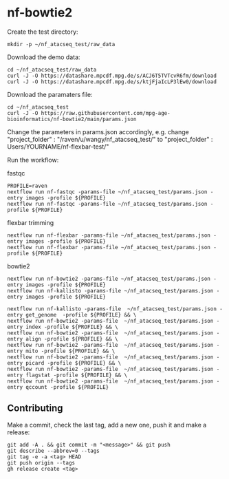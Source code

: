 # nf-bowtie2

Create the test directory:
```
mkdir -p ~/nf_atacseq_test/raw_data
```

Download the demo data:
```
cd ~/nf_atacseq_test/raw_data
curl -J -O https://datashare.mpcdf.mpg.de/s/ACJ6T5TVTcvR6fm/download
curl -J -O https://datashare.mpcdf.mpg.de/s/ktjFjaIcLP3lEw0/download

```

Download the paramaters file:
```
cd ~/nf_atacseq_test
curl -J -O https://raw.githubusercontent.com/mpg-age-bioinformatics/nf-bowtie2/main/params.json
```

Change the parameters in params.json accordingly, e.g. change "project_folder" : "/raven/u/wangy/nf_atacseq_test/" to "project_folder" : Users/YOURNAME/nf-flexbar-test/"


Run the workflow:

fastqc
```
PROFILE=raven
nextflow run nf-fastqc -params-file ~/nf_atacseq_test/params.json -entry images -profile ${PROFILE} 
nextflow run nf-fastqc -params-file ~/nf_atacseq_test/params.json -profile ${PROFILE}
```

flexbar trimming
```
nextflow run nf-flexbar -params-file ~/nf_atacseq_test/params.json -entry images -profile ${PROFILE} 
nextflow run nf-flexbar -params-file ~/nf_atacseq_test/params.json -profile ${PROFILE}
```

bowtie2
```
nextflow run nf-bowtie2 -params-file ~/nf_atacseq_test/params.json -entry images -profile ${PROFILE} 
nextflow run nf-kallisto -params-file ~/nf_atacseq_test/params.json -entry images -profile ${PROFILE} 

nextflow run nf-kallisto -params-file  ~/nf_atacseq_test/params.json -entry get_genome  -profile ${PROFILE} && \
nextflow run nf-bowtie2 -params-file  ~/nf_atacseq_test/params.json -entry index -profile ${PROFILE} && \
nextflow run nf-bowtie2 -params-file  ~/nf_atacseq_test/params.json -entry align -profile ${PROFILE} && \
nextflow run nf-bowtie2 -params-file  ~/nf_atacseq_test/params.json -entry mito -profile ${PROFILE} && \
nextflow run nf-bowtie2 -params-file  ~/nf_atacseq_test/params.json -entry picard -profile ${PROFILE} && \
nextflow run nf-bowtie2 -params-file  ~/nf_atacseq_test/params.json -entry flagstat -profile ${PROFILE} && \
nextflow run nf-bowtie2 -params-file  ~/nf_atacseq_test/params.json -entry qccount -profile ${PROFILE}

```

## Contributing

Make a commit, check the last tag, add a new one, push it and make a release:
```
git add -A . && git commit -m "<message>" && git push
git describe --abbrev=0 --tags
git tag -e -a <tag> HEAD
git push origin --tags
gh release create <tag> 
```
